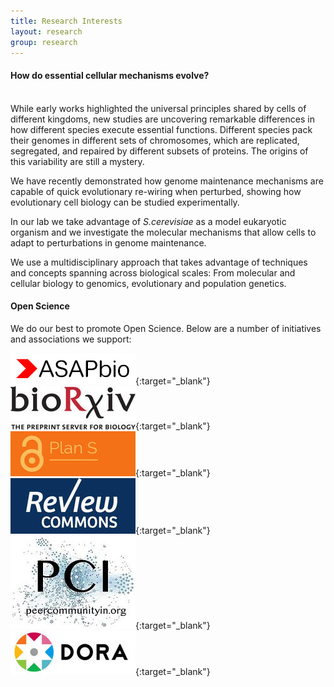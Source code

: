 ```yaml
---
title: Research Interests
layout: research
group: research
---
```

<h4><b>How do essential cellular mechanisms evolve?</b></h4><br>
While early works highlighted the universal principles shared by cells of different kingdoms, new studies are uncovering remarkable differences in how different species execute essential functions. Different species pack their genomes in different sets of chromosomes, which are replicated, segregated, and repaired by different subsets of proteins. The origins of this variability are still a mystery. 

We have recently demonstrated how genome maintenance mechanisms are capable of quick evolutionary re-wiring when perturbed, showing how evolutionary cell biology can be studied experimentally. 

In our lab we take advantage of <i>S.cerevisiae</i> as a model eukaryotic organism and we investigate the molecular mechanisms that allow cells to adapt to perturbations in genome maintenance. 

We use a multidisciplinary approach that takes advantage of techniques and concepts spanning across biological scales: From molecular and cellular biology to genomics, evolutionary and population genetics.

#### Open Science
We do our best to promote Open Science. Below are a number of initiatives and associations we support:

[<img style="border:10px" src="/static/img/asapbio-logo.png">](https://asapbio.org/){:target="_blank"}
[<img src="/static/img/biorxiv2.jpeg">](https://www.biorxiv.org/){:target="_blank"}
[<img src="/static/img/plans.jpeg">](https://www.coalition-s.org/){:target="_blank"}
[<img src="/static/img/reviewcommons.jpeg">](https://www.reviewcommons.org/){:target="_blank"}
[<img src="/static/img/pci.jpeg">](https://peercommunityin.org/){:target="_blank"}
[<img src="/static/img/dora.jpeg">](https://sfdora.org/){:target="_blank"}

<!--![alt text](https://FumaLab.github.io/static/img/biorxiv2.jpeg?raw=true)-->
